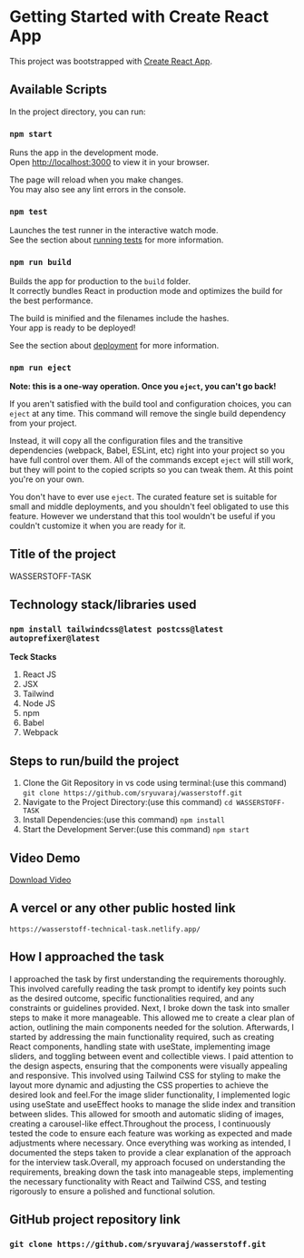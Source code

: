 # Getting Started with Create React App

This project was bootstrapped with [Create React App](https://github.com/facebook/create-react-app).

## Available Scripts

In the project directory, you can run:

### `npm start`

Runs the app in the development mode.\
Open [http://localhost:3000](http://localhost:3000) to view it in your browser.

The page will reload when you make changes.\
You may also see any lint errors in the console.

### `npm test`

Launches the test runner in the interactive watch mode.\
See the section about [running tests](https://facebook.github.io/create-react-app/docs/running-tests) for more information.

### `npm run build`

Builds the app for production to the `build` folder.\
It correctly bundles React in production mode and optimizes the build for the best performance.

The build is minified and the filenames include the hashes.\
Your app is ready to be deployed!

See the section about [deployment](https://facebook.github.io/create-react-app/docs/deployment) for more information.

### `npm run eject`

**Note: this is a one-way operation. Once you `eject`, you can't go back!**

If you aren't satisfied with the build tool and configuration choices, you can `eject` at any time. This command will remove the single build dependency from your project.

Instead, it will copy all the configuration files and the transitive dependencies (webpack, Babel, ESLint, etc) right into your project so you have full control over them. All of the commands except `eject` will still work, but they will point to the copied scripts so you can tweak them. At this point you're on your own.

You don't have to ever use `eject`. The curated feature set is suitable for small and middle deployments, and you shouldn't feel obligated to use this feature. However we understand that this tool wouldn't be useful if you couldn't customize it when you are ready for it.

## Title of the project
WASSERSTOFF-TASK

## Technology stack/libraries used
### `npm install tailwindcss@latest postcss@latest autoprefixer@latest`
<b>Teck Stacks</b>
1. React JS
2. JSX
3. Tailwind
4. Node JS
5. npm
6. Babel
7. Webpack

## Steps to run/build the project
1. Clone the Git Repository in vs code using terminal:(use this command) `git clone https://github.com/sryuvaraj/wasserstoff.git`
2. Navigate to the Project Directory:(use this command) `cd WASSERSTOFF-TASK`
3. Install Dependencies:(use this command) `npm install`
4. Start the Development Server:(use this command) `npm start`

## Video Demo
[Download Video](E:/Wasserstoff)

## A vercel or any other public hosted link
`https://wasserstoff-technical-task.netlify.app/`

## How I approached the task
 I approached the task by first understanding the requirements thoroughly. This involved carefully reading the task prompt to identify key points such as the desired outcome, specific functionalities required, and any constraints or guidelines provided. Next, I broke down the task into smaller steps to make it more manageable. This allowed me to create a clear plan of action, outlining the main components needed for the solution. Afterwards, I started by addressing the main functionality required, such as creating React components, handling state with useState, implementing image sliders, and toggling between event and collectible views. I paid attention to the design aspects, ensuring that the components were visually appealing and responsive. This involved using Tailwind CSS for styling to make the layout more dynamic and adjusting the CSS properties to achieve the desired look and feel.For the image slider functionality, I implemented logic using useState and useEffect hooks to manage the slide index and transition between slides. This allowed for smooth and automatic sliding of images, creating a carousel-like effect.Throughout the process, I continuously tested the code to ensure each feature was working as expected and made adjustments where necessary. Once everything was working as intended, I documented the steps taken to provide a clear explanation of the approach for the interview task.Overall, my approach focused on understanding the requirements, breaking down the task into manageable steps, implementing the necessary functionality with React and Tailwind CSS, and testing rigorously to ensure a polished and functional solution.

## GitHub project repository link
### `git clone https://github.com/sryuvaraj/wasserstoff.git`
